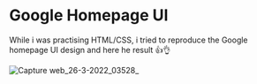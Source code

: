 # Google Homepage UI

While i was practising HTML/CSS, i tried to reproduce the Google homepage UI design and here he result 👍👌

![Capture web_26-3-2022_03528_](https://user-images.githubusercontent.com/69805539/160214787-16ce3204-268d-45f0-b655-807c448d05b1.jpeg)

